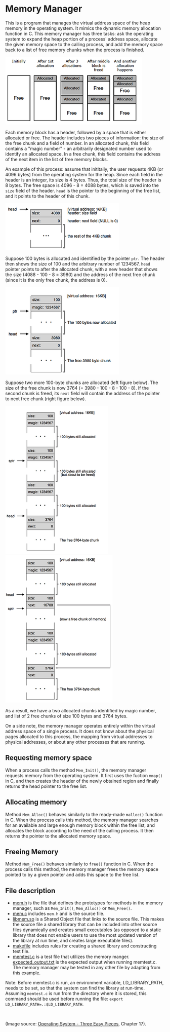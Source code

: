 # Memory Manager

This is a program that manages the virtual address space of the heap memory in the operating system. It mimics the dynamic memory allocation function in C. This memory manager has three tasks: ask the operating system to expand the heap portion of a process' address space, allocate the given memory space to the calling process, and add the memory space back to a list of free memory chunks when the process is finished. 

![](misc/overview.png)

Each memory block has a header, followed by a space that is either allocated or free. The header includes two pieces of information: the size of the free chunk and a field of number. In an allocated chunk, this field contains a "magic number" - an arbitrarily designated number used to identify an allocated space. In a free chunk, this field contains the address of the next item in the list of free memory blocks. 

An example of this process: assume that inititally, the user requests 4KB (or 4096 bytes) from the operating system for the heap. Since each field in the header is an integer, its size is 4 bytes. Thus, the total size of the header is 8 bytes. The free space is 4096 - 8 = 4088 bytes, which is saved into the `size` field of the header. `head` is the pointer to the beginning of the free list, and it points to the header of this chunk. 

![](misc/1.png)

Suppose 100 bytes is allocated and identified by the pointer `ptr`. The header then shows the size of 100 and the arbitrary number of 1234567. `head` pointer points to after the allocated chunk, with a new header that shows the size (4088 - 100 - 8 = 3980) and the address of the next free chunk (since it is the only free chunk, the address is 0).

![](misc/2.png)

Suppose two more 100-byte chunks are allocated (left figure below). The size of the free chunk is now 3764 (= 3980 - 100 - 8 - 100 - 8). If the second chunk is freed, its `next` field will contain the address of the pointer to next free chunk (right figure below).

![](misc/3.png)         ![](misc/4.png)

As a result, we have a two allocated chunks identified by magic number, and list of 2 free chunks of size 100 bytes and 3764 bytes.

On a side note, the memory manager operates entirely within the virtual address space of a single process. It does not know about the physical pages allocated to this process, the mapping from virtual addresses to physical addresses, or about any other processes that are running.

## Requesting memory space

When a process calls the method `Mem_Init()`, the memory manager requests memory from the operating system. It first uses the fuction `mmap()` in C, and then creates the header of the newly obtained region and finally returns the head pointer to the free list. 

## Allocating memory

Method `Mem_Alloc()` behaves similarly to the ready-made `malloc()` function in C. When the process calls this method, the memory manager searches for an available and large enough memory block within the free list, and allocates the block according to the need of the calling process. It then returns the pointer to the allocated memory space.

## Freeing Memory

Method `Mem_Free()` behaves similarly to `free()` function in C. When the process calls this method, the memory manager frees the memory space pointed to by a given pointer and adds this space to the free list. 

## File description

- [mem.h](https://github.com/vantrinh7/MemoryManager/blob/master/mem.h) is the file that defines the prototypes for methods in the memory manager, such as `Mem_Init()`, `Mem_Alloc()` or `Mem_Free()`.
- [mem.c](https://github.com/vantrinh7/MemoryManager/blob/master/mem.c) includes `mem.h` and is the source file.
- [libmem.so](https://github.com/vantrinh7/MemoryManager/blob/master/libmem.so) is a Shared Object file that links to the source file. This makes the source file a shared library that can be included into other source files dynamically and creates small executables (as opposed to a static library that does not enable users to use the most updated version of the library at run time, and creates large executable files).
- [makefile](https://github.com/vantrinh7/MemoryManager/blob/master/makefile) includes rules for creating a shared library and constructing test file. 
- [memtest.c](https://github.com/vantrinh7/MemoryManager/blob/master/memtest.c) is a test file that utilizes the memory manger. [expected_output.txt](https://github.com/vantrinh7/MemoryManager/blob/master/expected_output.txt) is the expected output when running memtest.c. The memory manager may be tested in any other file by adapting from this example.

Note: Before memtest.c is run, an environment variable, LD_LIBRARY_PATH, needs to be set, so that the system can find the library at run-time. Assuming `memtest.c` is run from the directory where it is stored, this command should be used before running the file: `export LD_LIBRARY_PATH=.:$LD_LIBRARY_PATH`.

<br>

(Image source: [Operating System - Three Easy Pieces](http://pages.cs.wisc.edu/~remzi/OSTEP/), Chapter 17).
